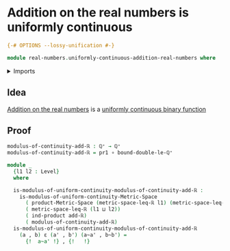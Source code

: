 # Addition on the real numbers is uniformly continuous

```agda
{-# OPTIONS --lossy-unification #-}

module real-numbers.uniformly-continuous-addition-real-numbers where
```

<details><summary>Imports</summary>

```agda
open import foundation.dependent-pair-types
open import foundation.universe-levels
open import elementary-number-theory.positive-rational-numbers
open import foundation.cartesian-product-types
open import real-numbers.addition-real-numbers
open import real-numbers.dedekind-real-numbers
open import foundation.function-types
open import real-numbers.metric-space-of-real-numbers
open import metric-spaces.metric-spaces
open import metric-spaces.uniformly-continuous-functions-metric-spaces
open import metric-spaces.uniformly-continuous-binary-functions-metric-spaces
open import metric-spaces.products-metric-spaces
```

</details>

## Idea

[Addition on the real numbers](real-numbers.addition-real-numbers.md) is
a
[uniformly continuous binary function](metric-spaces.uniformly-continuous-binary-functions-metric-spaces.md)

## Proof

```agda
modulus-of-continuity-add-ℝ : ℚ⁺ → ℚ⁺
modulus-of-continuity-add-ℝ = pr1 ∘ bound-double-le-ℚ⁺

module _
  {l1 l2 : Level}
  where

  is-modulus-of-uniform-continuity-modulus-of-continuity-add-ℝ :
    is-modulus-of-uniform-continuity-Metric-Space
      ( product-Metric-Space (metric-space-leq-ℝ l1) (metric-space-leq-ℝ l2))
      ( metric-space-leq-ℝ (l1 ⊔ l2))
      ( ind-product add-ℝ)
      ( modulus-of-continuity-add-ℝ)
  is-modulus-of-uniform-continuity-modulus-of-continuity-add-ℝ
    (a , b) ε (a' , b') (a~a' , b~b') =
      {!  a~a' !} , {!   !}
```
